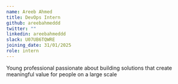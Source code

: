 ```yaml
---
name: Areeb Ahmed
title: DevOps Intern
github: areebahmeddd
twitter: ""
linkedin: areebahmeddd
slack: U07UB6TQWRE
joining_date: 31/01/2025
role: intern
---
```


Young professional passionate about building solutions that create meaningful value for people on a large scale
